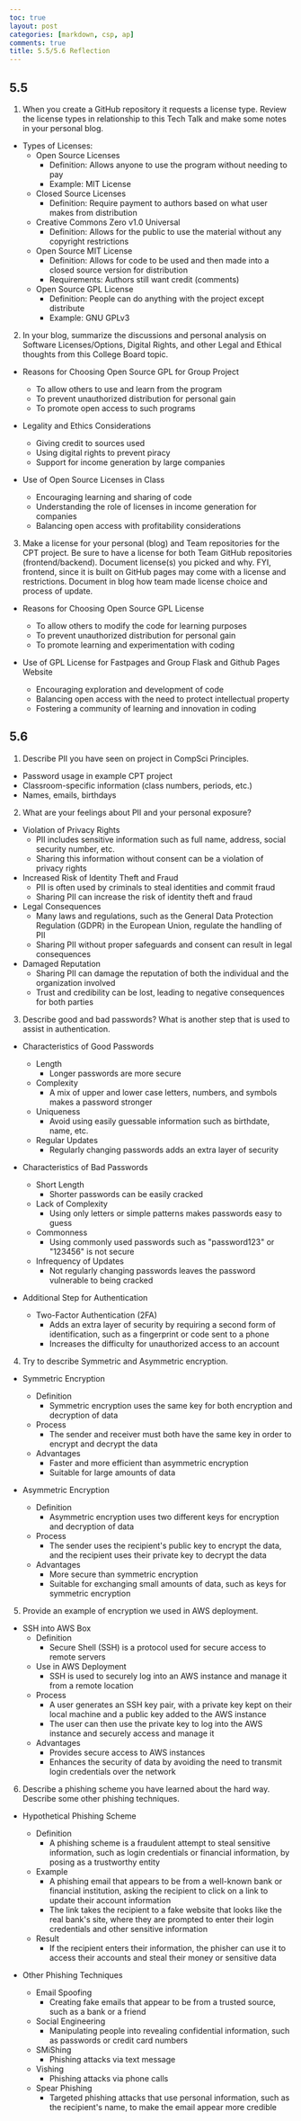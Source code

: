 ```yaml
---
toc: true
layout: post
categories: [markdown, csp, ap]
comments: true
title: 5.5/5.6 Reflection
---
```


## 5.5

1. When you create a GitHub repository it requests a license type. Review the license types in relationship to this Tech Talk and make some notes in your personal blog.

- Types of Licenses:
  - Open Source Licenses
    - Definition: Allows anyone to use the program without needing to pay
    - Example: MIT License
  - Closed Source Licenses
    - Definition: Require payment to authors based on what user makes from distribution
  - Creative Commons Zero v1.0 Universal
    - Definition: Allows for the public to use the material without any copyright restrictions
  - Open Source MIT License
    - Definition: Allows for code to be used and then made into a closed source version for distribution
    - Requirements: Authors still want credit (comments)
  - Open Source GPL License
    - Definition: People can do anything with the project except distribute
    - Example: GNU GPLv3

2. In your blog, summarize the discussions and personal analysis on Software Licenses/Options, Digital Rights, and other Legal and Ethical thoughts from this College Board topic.

- Reasons for Choosing Open Source GPL for Group Project

  - To allow others to use and learn from the program
  - To prevent unauthorized distribution for personal gain
  - To promote open access to such programs

- Legality and Ethics Considerations

  - Giving credit to sources used
  - Using digital rights to prevent piracy
  - Support for income generation by large companies

- Use of Open Source Licenses in Class
  - Encouraging learning and sharing of code
  - Understanding the role of licenses in income generation for companies
  - Balancing open access with profitability considerations

3. Make a license for your personal (blog) and Team repositories for the CPT project. Be sure to have a license for both Team GitHub repositories (frontend/backend). Document license(s) you picked and why. FYI, frontend, since it is built on GitHub pages may come with a license and restrictions. Document in blog how team made license choice and process of update.

- Reasons for Choosing Open Source GPL License

  - To allow others to modify the code for learning purposes
  - To prevent unauthorized distribution for personal gain
  - To promote learning and experimentation with coding

- Use of GPL License for Fastpages and Group Flask and Github Pages Website
  - Encouraging exploration and development of code
  - Balancing open access with the need to protect intellectual property
  - Fostering a community of learning and innovation in coding

## 5.6

1. Describe PII you have seen on project in CompSci Principles.

- Password usage in example CPT project
- Classroom-specific information (class numbers, periods, etc.)
- Names, emails, birthdays

2. What are your feelings about PII and your personal exposure?

- Violation of Privacy Rights
  - PII includes sensitive information such as full name, address, social security number, etc.
  - Sharing this information without consent can be a violation of privacy rights
- Increased Risk of Identity Theft and Fraud
  - PII is often used by criminals to steal identities and commit fraud
  - Sharing PII can increase the risk of identity theft and fraud
- Legal Consequences
  - Many laws and regulations, such as the General Data Protection Regulation (GDPR) in the European Union, regulate the handling of PII
  - Sharing PII without proper safeguards and consent can result in legal consequences
- Damaged Reputation
  - Sharing PII can damage the reputation of both the individual and the organization involved
  - Trust and credibility can be lost, leading to negative consequences for both parties

3. Describe good and bad passwords? What is another step that is used to assist in authentication.

- Characteristics of Good Passwords

  - Length
    - Longer passwords are more secure
  - Complexity
    - A mix of upper and lower case letters, numbers, and symbols makes a password stronger
  - Uniqueness
    - Avoid using easily guessable information such as birthdate, name, etc.
  - Regular Updates
    - Regularly changing passwords adds an extra layer of security

- Characteristics of Bad Passwords

  - Short Length
    - Shorter passwords can be easily cracked
  - Lack of Complexity
    - Using only letters or simple patterns makes passwords easy to guess
  - Commonness
    - Using commonly used passwords such as "password123" or "123456" is not secure
  - Infrequency of Updates
    - Not regularly changing passwords leaves the password vulnerable to being cracked

- Additional Step for Authentication
  - Two-Factor Authentication (2FA)
    - Adds an extra layer of security by requiring a second form of identification, such as a fingerprint or code sent to a phone
    - Increases the difficulty for unauthorized access to an account

4. Try to describe Symmetric and Asymmetric encryption.

- Symmetric Encryption

  - Definition
    - Symmetric encryption uses the same key for both encryption and decryption of data
  - Process
    - The sender and receiver must both have the same key in order to encrypt and decrypt the data
  - Advantages
    - Faster and more efficient than asymmetric encryption
    - Suitable for large amounts of data

- Asymmetric Encryption
  - Definition
    - Asymmetric encryption uses two different keys for encryption and decryption of data
  - Process
    - The sender uses the recipient's public key to encrypt the data, and the recipient uses their private key to decrypt the data
  - Advantages
    - More secure than symmetric encryption
    - Suitable for exchanging small amounts of data, such as keys for symmetric encryption

5. Provide an example of encryption we used in AWS deployment.

- SSH into AWS Box
  - Definition
    - Secure Shell (SSH) is a protocol used for secure access to remote servers
  - Use in AWS Deployment
    - SSH is used to securely log into an AWS instance and manage it from a remote location
  - Process
    - A user generates an SSH key pair, with a private key kept on their local machine and a public key added to the AWS instance
    - The user can then use the private key to log into the AWS instance and securely access and manage it
  - Advantages
    - Provides secure access to AWS instances
    - Enhances the security of data by avoiding the need to transmit login credentials over the network

6. Describe a phishing scheme you have learned about the hard way. Describe some other phishing techniques.

- Hypothetical Phishing Scheme

  - Definition
    - A phishing scheme is a fraudulent attempt to steal sensitive information, such as login credentials or financial information, by posing as a trustworthy entity
  - Example
    - A phishing email that appears to be from a well-known bank or financial institution, asking the recipient to click on a link to update their account information
    - The link takes the recipient to a fake website that looks like the real bank's site, where they are prompted to enter their login credentials and other sensitive information
  - Result
    - If the recipient enters their information, the phisher can use it to access their accounts and steal their money or sensitive data

- Other Phishing Techniques
  - Email Spoofing
    - Creating fake emails that appear to be from a trusted source, such as a bank or a friend
  - Social Engineering
    - Manipulating people into revealing confidential information, such as passwords or credit card numbers
  - SMiShing
    - Phishing attacks via text message
  - Vishing
    - Phishing attacks via phone calls
  - Spear Phishing
    - Targeted phishing attacks that use personal information, such as the recipient's name, to make the email appear more credible
